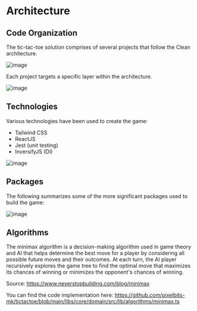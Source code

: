 # Architecture

## Code Organization
The tic-tac-toe solution comprises of several projects that follow the Clean architecture.

![image](https://halogen-byte-345804.web.app/assets/images/clean-architecture.jpeg)

Each project targets a specific layer within the architecture.

![image](https://halogen-byte-345804.web.app/assets/images/architecture-layers.jpeg)

## Technologies

Various technologies have been used to create the game:

- Tailwind CSS
- ReactJS
- Jest (unit testing)
- InversifyJS (DI)

![image](https://halogen-byte-345804.web.app/assets/images/core-technologies.jpeg)

## Packages 

The following summarizes some of the more significant packages used to build the game:

![image](https://halogen-byte-345804.web.app/assets/images/core-packages.jpeg)


## Algorithms

The minimax algorithm is a decision-making algorithm used in game theory and AI that helps determine the best move for a player by considering all possible future moves and their outcomes. At each turn, the AI player recursively explores the game tree to find the optimal move that maximizes its chances of winning or minimizes the opponent's chances of winning. 

Source:  https://www.neverstopbuilding.com/blog/minimax

You can find the code implementation here: https://github.com/pixelbits-mk/tictactoe/blob/main/libs/core/domain/src/lib/algorithms/minimax.ts
